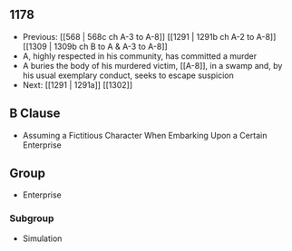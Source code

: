 ## 1178
- Previous: [[568 | 568c ch A-3 to A-8]] [[1291 | 1291b ch A-2 to A-8]] [[1309 | 1309b ch B to A &amp; A-3 to A-8]] 
- A, highly respected in his community, has committed a murder
- A buries the body of his murdered victim, [[A-8]], in a swamp and, by his usual exemplary conduct, seeks to escape suspicion
- Next: [[1291 | 1291a]] [[1302]] 

## B Clause
- Assuming a Fictitious Character When Embarking  Upon a Certain Enterprise

## Group
- Enterprise

### Subgroup
- Simulation

